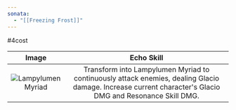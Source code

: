 ```yaml
---
sonata:
  - "[[Freezing Frost]]"
---
```

#4cost

|                                            Image                                             |                                                                        Echo Skill                                                                        |
| :------------------------------------------------------------------------------------------: | :------------------------------------------------------------------------------------------------------------------------------------------------------: |
| ![Lampylumen Myriad](https://img.game8.co/3889521/30272c4ff238da8a89c88d2fb01c9ac8.png/show) | Transform into Lampylumen Myriad to continuously attack enemies, dealing Glacio damage. Increase current character's Glacio DMG and Resonance Skill DMG. |
